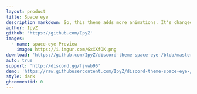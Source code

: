 ```yaml
---
layout: product
title: Space eye
description_markdown: So, this theme adds more animations. It's changed font... and backround image... and server options dialogue window... and user tab window... and status dialogue window...
author: IpyZ
github: 'https://github.com/IpyZ'
images:
  - name: space-eye Preview
    image: https://i.imgur.com/GxXKfQK.png
download: 'https://github.com/IpyZ/discord-theme-space-eye-/blob/master/space-eye.theme.css'
auto: true
support: 'http://discord.gg/fjvwb95'
demo: 'https://raw.githubusercontent.com/IpyZ/discord-theme-space-eye-/master/space-eye.theme.css'
style: dark
ghcommentid: 0
---
```

